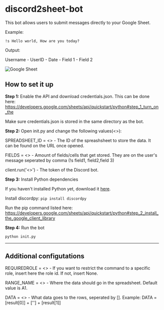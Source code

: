 # discord2sheet-bot

This bot allows users to submit messages directly to your Google Sheet.

Example:

`!s Hello world, How are you today?`

Output:

Username - UserID - Date - Field 1 - Field 2

![Google Sheet](https://i.imgur.com/MFx25Ik.png)

## How to set it up

**Step 1:** Enable the API and download credentials.json. This can be done here: https://developers.google.com/sheets/api/quickstart/python#step_1_turn_on_the

Make sure credentials.json is stored in the same directory as the bot.

**Step 2:** Open init.py and change the following values(<>):

SPREADSHEET_ID = <> - The ID of the spreashsheet to store the data. It can be found on the URL once opened.

FIELDS = <> - Amount of fields/cells that get stored. They are on the user's message seperated by comma (!s field1, field2,field 3)

client.run('<>') - The token of the Discord bot.

**Step 3:** Install Python dependencies

If you haven't installed Python yet, download it [here](https://www.python.org/).

Install discordpy: `pip install discordpy`

Run the pip command listed here: https://developers.google.com/sheets/api/quickstart/python#step_2_install_the_google_client_library

**Step 4:** Run the bot

`python init.py`

------

## Additional configutations

REQUIREDROLE = <> - If you want to restrict the command to a specific role, insert here the role id. If not, insert None.

RANGE_NAME = <> - Where the data should go in the spreadsheet. Default value is A1.

DATA = <> - What data goes to the rows, seperated by []. Example: DATA = [result[0]] + [''] + [result[1]]
